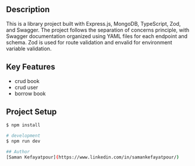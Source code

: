 ## Description
This is a library project built with Express.js, MongoDB, TypeScript, Zod, and Swagger.
The project follows the separation of concerns principle, with Swagger documentation organized using YAML files for each endpoint and schema.
Zod is used for route validation and envalid for environment variable validation.

## Key Features
- crud book
- crud user
- borrow book

## Project Setup
```bash
$ npm install
```

```bash
# development
$ npm run dev

## Author
[Saman Kefayatpour](https://www.linkedin.com/in/samankefayatpour/)
